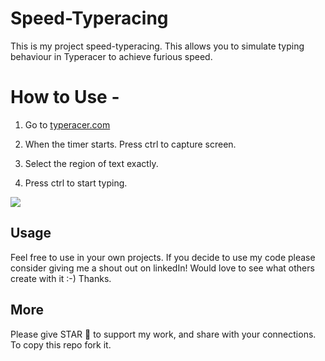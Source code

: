 # Speed-Typeracing

This is my project speed-typeracing. This allows you to simulate typing behaviour in Typeracer to achieve furious speed.

# How to Use -

1. Go to [typeracer.com](https://play.typeracer.com/)

2. When the timer starts. Press ctrl to capture screen.

3. Select the region of text exactly.

4. Press ctrl to start typing.

![](https://raw.githubusercontent.com/malraharsh/speed-typeracing/master/Screenshot.png)

## Usage

Feel free to use in your own projects. If you decide to use my code please consider giving me a shout out on linkedIn! Would love to see what others create with it :-) Thanks.

## More

Please give STAR 🌟 to support my work, and share with your connections. To copy this repo fork it.
